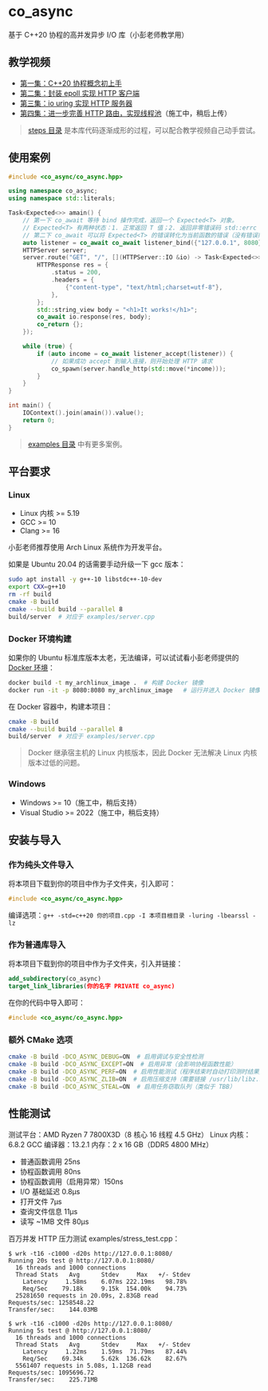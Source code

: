 # co_async

基于 C++20 协程的高并发异步 I/O 库（小彭老师教学用）

## 教学视频

- [第一集：C++20 协程概念初上手](https://www.bilibili.com/video/BV1Yz421Z7rZ)
- [第二集：封装 epoll 实现 HTTP 客户端](https://www.bilibili.com/video/BV18t421G7fD)
- [第三集：io uring 实现 HTTP 服务器](https://www.bilibili.com/video/BV1yD421H7KY)
- [第四集：进一步完善 HTTP 路由，实现线程池](https://space.bilibili.com/263032155)（施工中，稍后上传）

> [steps 目录](steps) 是本库代码逐渐成形的过程，可以配合教学视频自己动手尝试。

## 使用案例

```cpp
#include <co_async/co_async.hpp>

using namespace co_async;
using namespace std::literals;

Task<Expected<>> amain() {
    // 第一下 co_await 等待 bind 操作完成，返回一个 Expected<T> 对象。
    // Expected<T> 有两种状态：1. 正常返回 T 值；2. 返回非零错误码 std::errc
    // 第二下 co_await 可以将 Expected<T> 的错误转化为当前函数的错误（没有错误照常返回 T）：
    auto listener = co_await co_await listener_bind({"127.0.0.1", 8080});
    HTTPServer server;
    server.route("GET", "/", [](HTTPServer::IO &io) -> Task<Expected<>> {
        HTTPResponse res = {
            .status = 200,
            .headers = {
                {"content-type", "text/html;charset=utf-8"},
            },
        };
        std::string_view body = "<h1>It works!</h1>";
        co_await io.response(res, body);
        co_return {};
    });

    while (true) {
        if (auto income = co_await listener_accept(listener)) {
            // 如果成功 accept 到输入连接，则开始处理 HTTP 请求
            co_spawn(server.handle_http(std::move(*income)));
        }
    }
}

int main() {
    IOContext().join(amain()).value();
    return 0;
}
```

> [examples 目录](examples) 中有更多案例。

## 平台要求

### Linux

- Linux 内核 >= 5.19
- GCC >= 10
- Clang >= 16

小彭老师推荐使用 Arch Linux 系统作为开发平台。

如果是 Ubuntu 20.04 的话需要手动升级一下 gcc 版本：

```bash
sudo apt install -y g++-10 libstdc++-10-dev
export CXX=g++10
rm -rf build
cmake -B build
cmake --build build --parallel 8
build/server  # 对应于 examples/server.cpp
```

### Docker 环境构建

如果你的 Ubuntu 标准库版本太老，无法编译，可以试试看小彭老师提供的 [Docker 环境](Dockerfile)：

```bash
docker build -t my_archlinux_image .  # 构建 Docker 镜像
docker run -it -p 8080:8080 my_archlinux_image   # 运行并进入 Docker 镜像，映射端口 8080 到本机
```

在 Docker 容器中，构建本项目：

```bash
cmake -B build
cmake --build build --parallel 8
build/server  # 对应于 examples/server.cpp
```

> Docker 继承宿主机的 Linux 内核版本，因此 Docker 无法解决 Linux 内核版本过低的问题。

### Windows

- Windows >= 10（施工中，稍后支持）
- Visual Studio >= 2022（施工中，稍后支持）

## 安装与导入

### 作为纯头文件导入

将本项目下载到你的项目中作为子文件夹，引入即可：

```cpp
#include <co_async/co_async.hpp>
```

编译选项：`g++ -std=c++20 你的项目.cpp -I 本项目根目录 -luring -lbearssl -lz`

### 作为普通库导入

将本项目下载到你的项目中作为子文件夹，引入并链接：

```cmake
add_subdirectory(co_async)
target_link_libraries(你的名字 PRIVATE co_async)
```

在你的代码中导入即可：

```cpp
#include <co_async/co_async.hpp>
```

### 额外 CMake 选项

```bash
cmake -B build -DCO_ASYNC_DEBUG=ON  # 启用调试与安全性检测
cmake -B build -DCO_ASYNC_EXCEPT=ON  # 启用异常（会影响协程函数性能）
cmake -B build -DCO_ASYNC_PERF=ON  # 启用性能测试（程序结束时自动打印测时结果）
cmake -B build -DCO_ASYNC_ZLIB=ON  # 启用压缩支持（需要链接 /usr/lib/libz.so）
cmake -B build -DCO_ASYNC_STEAL=ON  # 启用任务窃取队列（类似于 TBB）
```

## 性能测试

测试平台：AMD Ryzen 7 7800X3D（8 核心 16 线程 4.5 GHz）
Linux 内核：6.8.2
GCC 编译器：13.2.1
内存：2 x 16 GB（DDR5 4800 MHz）

- 普通函数调用 25ns
- 协程函数调用 80ns
- 协程函数调用（启用异常）150ns
- I/O 基础延迟 0.8µs
- 打开文件 7µs
- 查询文件信息 11µs
- 读写 ~1MB 文件 80µs

百万并发 HTTP 压力测试 examples/stress_test.cpp：

```
$ wrk -t16 -c1000 -d20s http://127.0.0.1:8080/
Running 20s test @ http://127.0.0.1:8080/
  16 threads and 1000 connections
  Thread Stats   Avg      Stdev     Max   +/- Stdev
    Latency     1.58ms    6.07ms 222.19ms   98.78%
    Req/Sec    79.18k     9.15k  154.00k    94.73%
  25281650 requests in 20.09s, 2.83GB read
Requests/sec: 1258548.22
Transfer/sec:    144.03MB
```

```
$ wrk -t16 -c1000 -d20s http://127.0.0.1:8080/
Running 5s test @ http://127.0.0.1:8080/
  16 threads and 1000 connections
  Thread Stats   Avg      Stdev     Max   +/- Stdev
    Latency     1.22ms    1.59ms  71.79ms   87.44%
    Req/Sec    69.34k     5.62k  136.62k    82.67%
  5561407 requests in 5.08s, 1.12GB read
Requests/sec: 1095696.72
Transfer/sec:    225.71MB
```
